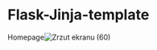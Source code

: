 # Flask-Jinja-template

Homepage![Zrzut ekranu (60)](https://user-images.githubusercontent.com/104196200/174143954-9b88410c-65d5-4b7e-8801-5bb306523e2e.png)
